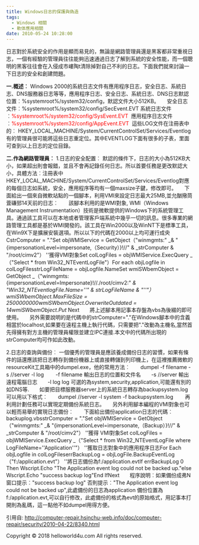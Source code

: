```yaml
---
title: Windows日志的保護與偽造
tags:
  - Windows 相關
  - 軟体應用相關
date: 2010-05-24 10:28:00
---
```


日志對於系統安全的作用是顯而易見的，無論是網路管理員還是黑客都非常重視日志，一個有經驗的管理員往往能夠迅速通過日志了解到系統的安全性能，而一個聰明的黑客往往會在入侵成市嶁陶t清除掉對自己不利的日志。下面我們就來討論一下日志的安全和創建問題。

**一.概述︰**
Windows 2000的系統日志文件有應用程序日志，安全日志、系統日志、DNS服務器日志等等，應用程序日志、安全日志、系統日志、DNS日志默認位置︰%systemroot%/system32/config，默認文件大小512KB。　　安全日志文件︰%systemroot%/system32/config/SecEvent.EVT 系統日志文件︰<span style="color: red;">%systemroot%/system32/config/SysEvent.EVT</span>&nbsp; 應用程序日志文件︰<span style="color: red;">%systemroot%/system32/config/AppEvent.EVT</span>&nbsp; 這些LOG文件在注冊表中的︰ HKEY_LOCAL_MACHINE/System/CurrentControlSet/Services/Eventlog有的管理員很可能將這些日志重定位。其中EVENTLOG下面有很多的子表，里面可查到以上日志的定位目錄。

**二.作為網路管理員︰**
1.日志的安全配置︰
默認的條件下，日志的大小為512KB大小，如果超出則會報錯，並且不會再記錄任何日志。所以首要任務是更改默認大小，具體方法︰注冊表中HKEY_LOCAL_MACHINE/System/CurrentControlSet/Services/Eventlog對應的每個日志如系統，安全，應用程序等均有一個maxsize子鍵，修改即可。　　下面給出一個來自微軟站點的一個腳本，利用VMI來設定日志最大25MB,並允酗擏茼萓磏郅14天前的日志︰　　該腳本利用的是WMI對象, WMI（Windows Management Instrumentation）技術是微軟提供的Windows下的系統管理工具。通過該工具可以在本地或者管理客戶端系統中幾乎一切的訊息。很多專業的網路管理工具都是基於WMI開發的。該工具在Win2000以及WinNT下是標準工具，在Win9X下是擴展安裝選項。所以以下的代碼在2000以上均可運行成央CstrComputer = "."Set objWMIService = GetObject（"winmgmts:" _&amp; "{impersonationLevel=impersonate,（Security）}!//" &amp; _strComputer &amp; "/root/cimv2"） ''獲得VMI對象Set colLogFiles = objWMIService.ExecQuery _ （"Select * from Win32_NTEventLogFile"）For each objLogfile in colLogFilesstrLogFileName = objLogfile.NameSet wmiSWbemObject = GetObject _（"winmgmts:{impersonationLevel=Impersonate}!//./root/cimv2:" _&amp; "Win32_NTEventlogFile.Name=''" &amp; strLogFileName &amp; "''"）wmiSWbemObject.MaxFileSize = 2500000000wmiSWbemObject.OverwriteOutdated = 14wmiSWbemObject.Put_ Next　　將上述腳本用記事本存盤為vbs為後綴的即可使用。　　另外需要說明的是代碼中的strComputer="."在Windows腳本中的含義相當於localhost,如果要在遠程主機上執行代碼，只需要把"."改動為主機名,當然首先得擁有對方主機的管理員權限並建立IPC連接.本文中的代碼所出現的strComputer均可作如此改動。

2.日志的查詢與備份︰
一個優秀的管理員是應該養成備份日志的習慣，如果有條件的話還應該把日志轉存到備份機器上或直接轉儲到列印機上，在這裡推薦微軟的resourceKit工具箱中的dumpel.exe，他的常用方法︰　　dumpel -f filename -s //server -l log 　　-f filename 輸出日志的位置和文件名　　-s //server 輸出遠程電腦日志　　-l log log 可選的為system,security,application,可能還有別的如DNS等.　　如要把目標服務器server上的系統日志轉存為backupsystem.log可以用以下格式︰　　dumpel //server -l system -f backupsystem.log 　　再利用計劃任務可以實現定期備份系統日志。　　另外利用腳本編程的VMI對象也可以輕而易舉的實現日志備份︰　　下面給出備份application日志的代碼︰backuplog.vbsstrComputer = "."Set objWMIService = GetObject（"winmgmts:" _&amp; "{impersonationLevel=impersonate,（Backup）}!//" &amp; _strComputer &amp; "/root/cimv2"） ''獲得 VMI對象Set colLogFiles = objWMIService.ExecQuery _（"Select * from Win32_NTEventLogFile where LogFileName=''Application''"） ''獲取日志對象中的應用程序日志For Each objLogfile in colLogFileserrBackupLog = objLogFile.BackupEventLog（"f:/application.evt"） ''將日志備份為f:/application.evtIf errBackupLog 0 Then Wscript.Echo "The Application event log could not be backed up."else Wscript.Echo "success backup log"End IfNext　　程序說明︰如果備份成弗N窗口提示︰"success backup log" 否則提示︰"The Application event log could not be backed up",此處備份的日志為application 備份位置為f:/application.evt,可以自行修改，此處備份的格式為evt的原始格式，用記事本打開則為亂碼，這一點他不如dumpel用得方便。

引用自: http://computer-repair.hsinchu-web.info/doc/computer-repair/security/2010-04-22/8340.html<div class="blogger-post-footer">Copyright © 2018 helloworld4u.com All rights reserved.</div>
